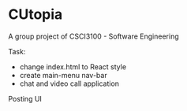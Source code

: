 # CUtopia
A group project of CSCI3100 - Software Engineering

Task:
* change index.html to React style
* create main-menu nav-bar
* chat and video call application

Posting UI
